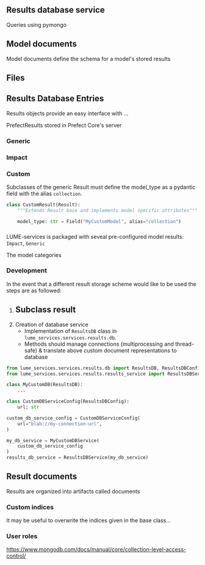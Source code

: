 


## Results database service


Queries using pymongo



## Model documents

Model documents define the schema for a model's stored results


## Files


## Results Database Entries

Results objects provide an easy interface with ...


PrefectResults stored in Prefect Core's server


### Generic

### Impact

### Custom

Subclasses of the generic Result must define the model_type as a pydantic field with the alias `collection`.

```python
class CustomResult(Result):
    """Extends Result base and implements model specific attributes"""

    model_type: str = Field("MyCustomModel", alias="collection")
```





###

LUME-services is packaged with seveal pre-configured model results: `Impact`, `Generic`


The model categories


### Development

In the event that a different result storage scheme would like to be used the steps are as followed:
1. Subclass result
    -
2. Creation of database service
    - Implementation of `ResultsDB` class in `lume_services.services.results.db`.
    - Methods should manage connections (multiprocessing and thread-safe) & translate above custom document representations to database



```python
from lume_services.services.results.db import ResultsDB, ResultsDBConfig
from lume_services.services.results.results_service import ResultsDBService

class MyCustomDB(ResultsDB):
    ...

class CustomDBServiceConfig(ResultsDBConfig):
    url: str

custom_db_service_config = CustomDBServiceConfig(
    url="blah://my-connection-url",
)

my_db_service = MyCustomDBService(
    custom_db_service_config
)
results_db_service = ResultsDBService(my_db_service)

```


## Result documents

Results are organized into artifacts called documents

### Custom indices

It may be useful to overwrite the indices given in the base class...


### User roles

https://www.mongodb.com/docs/manual/core/collection-level-access-control/

